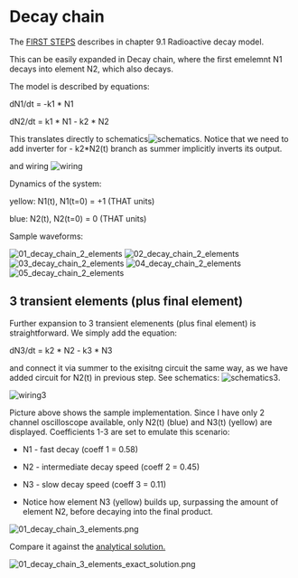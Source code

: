 # Decay chain

The [FIRST STEPS](../THAT_First_Steps.pdf) describes in chapter 9.1 Radioactive decay model.

This can be easily expanded in Decay chain, where the first emelemnt N1 decays into element N2, which also decays.

The model is described by equations:

dN1/dt = -k1 * N1

dN2/dt = k1 * N1 - k2 * N2

This translates directly to schematics![schematics](schematics.jpg). Notice that we need to add inverter for - k2*N2(t) branch as summer implicitly inverts its output. 

and wiring ![wiring](wiring.jpg)

Dynamics of the system:

yellow: N1(t), N1(t=0) = +1 (THAT units)

blue:   N2(t), N2(t=0) = 0  (THAT units)

Sample waveforms:

![01_decay_chain_2_elements](01_decay_chain_2_elements.png)
![02_decay_chain_2_elements](02_decay_chain_2_elements.png)
![03_decay_chain_2_elements](03_decay_chain_2_elements.png)
![04_decay_chain_2_elements](04_decay_chain_2_elements.png)
![05_decay_chain_2_elements](05_decay_chain_2_elements.png)

## 3 transient elements (plus final element)

Further expansion to 3 transient elemenents (plus final element) is straightforward. We simply add the equation:

dN3/dt = k2 * N2 - k3 * N3

and connect it via summer to the exisitng circuit the same way, as we have added circuit for N2(t) in previous step. See schematics: ![schematics3](schematics_3_elements.jpg).

![wiring3](wiring_3_elements.jpg)

Picture above shows the sample implementation. Since I have only 2 channel oscilloscope available, only N2(t) (blue) and N3(t) (yellow) are displayed. Coefficients 1-3 are set to emulate this scenario:
* N1 - fast decay (coeff 1 = 0.58)
* N2 - intermediate decay speed (coeff 2 = 0.45)
* N3 - slow decay speed (coeff 3 = 0.11) 

* Notice how element N3 (yellow) builds up, surpassing the amount of element N2, before decaying into the final product.

![01_decay_chain_3_elements.png](01_decay_chain_3_elements.png)

Compare it against the [analytical solution.](https://www.geogebra.org/m/pzeu65am)

![01_decay_chain_3_elements_exact_solution.png](01_decay_chain_3_elements_exact_solution.png)
